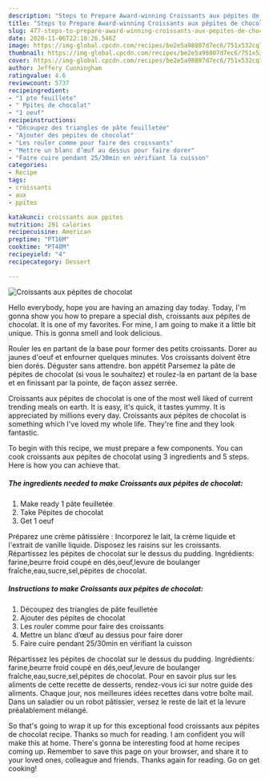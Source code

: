 ```yaml
---
description: "Steps to Prepare Award-winning Croissants aux pépites de chocolat"
title: "Steps to Prepare Award-winning Croissants aux pépites de chocolat"
slug: 477-steps-to-prepare-award-winning-croissants-aux-pepites-de-chocolat
date: 2020-11-06T22:10:26.546Z
image: https://img-global.cpcdn.com/recipes/be2e5a98807d7ec6/751x532cq70/croissants-aux-pepites-de-chocolat-photo-principale-de-la-recette.jpg
thumbnail: https://img-global.cpcdn.com/recipes/be2e5a98807d7ec6/751x532cq70/croissants-aux-pepites-de-chocolat-photo-principale-de-la-recette.jpg
cover: https://img-global.cpcdn.com/recipes/be2e5a98807d7ec6/751x532cq70/croissants-aux-pepites-de-chocolat-photo-principale-de-la-recette.jpg
author: Jeffery Cunningham
ratingvalue: 4.6
reviewcount: 5737
recipeingredient:
- "1 pte feuillete"
- " Ppites de chocolat"
- "1 oeuf"
recipeinstructions:
- "Découpez des triangles de pâte feuilletée"
- "Ajouter des pépites de chocolat"
- "Les rouler comme pour faire des croissants"
- "Mettre un blanc d’œuf au dessus pour faire dorer"
- "Faire cuire pendant 25/30min en vérifiant la cuisson"
categories:
- Recipe
tags:
- croissants
- aux
- ppites

katakunci: croissants aux ppites 
nutrition: 291 calories
recipecuisine: American
preptime: "PT16M"
cooktime: "PT48M"
recipeyield: "4"
recipecategory: Dessert

---
```



![Croissants aux pépites de chocolat](https://img-global.cpcdn.com/recipes/be2e5a98807d7ec6/751x532cq70/croissants-aux-pepites-de-chocolat-photo-principale-de-la-recette.jpg)

Hello everybody, hope you are having an amazing day today. Today, I'm gonna show you how to prepare a special dish, croissants aux pépites de chocolat. It is one of my favorites. For mine, I am going to make it a little bit unique. This is gonna smell and look delicious.

Rouler les en partant de la base pour former des petits croissants. Dorer au jaunes d&#39;oeuf et enfourner quelques minutes. Vos croissants doivent être bien dorés. Déguster sans attendre. bon appétit Parsemez la pâte de pépites de chocolat (si vous le souhaitez) et roulez-la en partant de la base et en finissant par la pointe, de façon assez serrée.

Croissants aux pépites de chocolat is one of the most well liked of current trending meals on earth. It is easy, it's quick, it tastes yummy. It is appreciated by millions every day. Croissants aux pépites de chocolat is something which I've loved my whole life. They're fine and they look fantastic.


To begin with this recipe, we must prepare a few components. You can cook croissants aux pépites de chocolat using 3 ingredients and 5 steps. Here is how you can achieve that.

<!--inarticleads1-->

##### The ingredients needed to make Croissants aux pépites de chocolat:

1. Make ready 1 pâte feuilletée
1. Take  Pépites de chocolat
1. Get 1 oeuf


Préparez une crème pâtissière : Incorporez le lait, la crème liquide et l&#39;extrait de vanille liquide. Disposez les raisins sur les croissants. Répartissez les pépites de chocolat sur le dessus du pudding. Ingrédients: farine,beurre froid coupé en dés,oeuf,levure de boulanger fraîche,eau,sucre,sel,pépites de chocolat. 

<!--inarticleads2-->

##### Instructions to make Croissants aux pépites de chocolat:

1. Découpez des triangles de pâte feuilletée
1. Ajouter des pépites de chocolat
1. Les rouler comme pour faire des croissants
1. Mettre un blanc d’œuf au dessus pour faire dorer
1. Faire cuire pendant 25/30min en vérifiant la cuisson


Répartissez les pépites de chocolat sur le dessus du pudding. Ingrédients: farine,beurre froid coupé en dés,oeuf,levure de boulanger fraîche,eau,sucre,sel,pépites de chocolat. Pour en savoir plus sur les aliments de cette recette de desserts, rendez-vous ici sur notre guide des aliments. Chaque jour, nos meilleures idées recettes dans votre boîte mail. Dans un saladier ou un robot pâtissier, versez le reste de lait et la levure préalablement mélangé. 

So that's going to wrap it up for this exceptional food croissants aux pépites de chocolat recipe. Thanks so much for reading. I am confident you will make this at home. There's gonna be interesting food at home recipes coming up. Remember to save this page on your browser, and share it to your loved ones, colleague and friends. Thanks again for reading. Go on get cooking!
